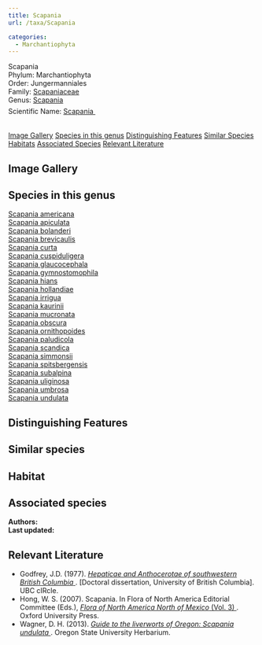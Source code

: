 ```yaml
---
title: Scapania
url: /taxa/Scapania

categories:
  - Marchantiophyta
---
```


<script defer src="../../js/micromodal.min.js"></script>
<link href="../../css/micromodal.css" rel="stylesheet">

<link href="https://unpkg.com/maplibre-gl@3.6.2/dist/maplibre-gl.css" rel="stylesheet" />
<script defer src="https://unpkg.com/maplibre-gl@3.6.2/dist/maplibre-gl.js"></script>
<script defer src="https://unpkg.com/papaparse@5.4.1/papaparse.min.js"></script>
<script defer src="../../js/records-map.js"></script>

<link href="../../css/style-taxon.css" rel="stylesheet">

<div class="container">
<div class="imerss-content hx-max-w-screen-xl">

<div class="info-panel">
 <div class="info-left">
  <div class="taxon-name">Scapania</div>
   <div class="taxon-rank rank-phylum"><span class="taxon-rank-label">Phylum: </span><span class="taxon-rank-value">Marchantiophyta</span></div>
   <div class="taxon-rank rank-order"><span class="taxon-rank-label">Order: </span><span class="taxon-rank-value">Jungermanniales</span></div>
   <div class="taxon-rank rank-family">
     <span class="taxon-rank-label">Family: </span>
     <span class="taxon-rank-value"><a href="/taxa/Scapaniaceae">Scapaniaceae</a></span>
   </div>
   <div class="taxon-rank rank-genus">
     <span class="taxon-rank-label">Genus: </span>
     <span class="taxon-rank-value"><a href="/taxa/Scapania">Scapania</a></span>
   </div>
  <div class="taxon-scientific"><span class="scientific-label">Scientific Name: </span>
<a href="https://www.gbif.org/species/2689215">
<span class="scientific-name">Scapania </span>
                <svg width="20" height="20">
                    <use href="#green-dot"/>
                </svg>
</a>
 </div>
</div>
 <div class="info-right">
<table>
</table>
 </div>
</div>

<div class="section-nav">
  <a href="#image-gallery">Image Gallery</a>
  <a href="#taxon-links">Species in this genus</a>
  <a href="#distinguishing-features">Distinguishing Features</a>
  <a href="#similar-species">Similar Species</a>
  <a href="#habitats">Habitats</a>
  <a href="#associated-species">Associated Species</a>
  <a href="#relevant-literature">Relevant Literature</a>
</div>


<h2 id="image-gallery">Image Gallery
</h2>

<div class="imerss-image-header">



</div>

<h2 id="taxon-links">Species in this genus</h2>
<div class="taxon-links">
<a href="/taxa/Scapania americana">Scapania americana</a><br/>
<a href="/taxa/Scapania apiculata">Scapania apiculata</a><br/>
<a href="/taxa/Scapania bolanderi">Scapania bolanderi</a><br/>
<a href="/taxa/Scapania brevicaulis">Scapania brevicaulis</a><br/>
<a href="/taxa/Scapania curta">Scapania curta</a><br/>
<a href="/taxa/Scapania cuspiduligera">Scapania cuspiduligera</a><br/>
<a href="/taxa/Scapania glaucocephala">Scapania glaucocephala</a><br/>
<a href="/taxa/Scapania gymnostomophila">Scapania gymnostomophila</a><br/>
<a href="/taxa/Scapania hians">Scapania hians</a><br/>
<a href="/taxa/Scapania hollandiae">Scapania hollandiae</a><br/>
<a href="/taxa/Scapania irrigua">Scapania irrigua</a><br/>
<a href="/taxa/Scapania kaurinii">Scapania kaurinii</a><br/>
<a href="/taxa/Scapania mucronata">Scapania mucronata</a><br/>
<a href="/taxa/Scapania obscura">Scapania obscura</a><br/>
<a href="/taxa/Scapania ornithopoides">Scapania ornithopoides</a><br/>
<a href="/taxa/Scapania paludicola">Scapania paludicola</a><br/>
<a href="/taxa/Scapania scandica">Scapania scandica</a><br/>
<a href="/taxa/Scapania simmonsii">Scapania simmonsii</a><br/>
<a href="/taxa/Scapania spitsbergensis">Scapania spitsbergensis</a><br/>
<a href="/taxa/Scapania subalpina">Scapania subalpina</a><br/>
<a href="/taxa/Scapania uliginosa">Scapania uliginosa</a><br/>
<a href="/taxa/Scapania umbrosa">Scapania umbrosa</a><br/>
<a href="/taxa/Scapania undulata">Scapania undulata</a><br/>
</div>

<h2 id="distinguishing-features">Distinguishing Features</h2>



<h2 id="similar-species">Similar species</h2>



<h2 id="habitat">Habitat</h2>



<h2 id="associated-species">Associated species</h2>




<div class="taxon-footer">
 <div class="taxon-authors"><b>Authors:</b> <span></span></div>
 <div class="taxon-update"><b>Last updated:</b> <span></span></div>
</div>

<h2 id="relevant-literature">Relevant Literature</h2>

<ul class="list-disc list-inside text-lg leading-relaxed">
<li class="mb-2">
    Godfrey, J.D. (1977). 
    <a href="https://open.library.ubc.ca/soa/cIRcle/collections/ubctheses/831/items/1.0094118" target="_blank" rel="noopener noreferrer" class="text-green-700 hover:underline">
        <em>Hepaticae and Anthocerotae of southwestern British Columbia</em>
    </a>. [Doctoral dissertation, University of British Columbia]. UBC cIRcle.
</li>
<li class="mb-2">
    Hong, W. S. (2007). Scapania. In Flora of North America Editorial Committee (Eds.), 
    <a href="https://www.mobot.org/plantscience/BFNA/V3/Scapania_R2.pdf" target="_blank" rel="noopener noreferrer" class="text-green-700 hover:underline">
        <em>Flora of North America North of Mexico</em> (Vol. 3)
    </a>. Oxford University Press.
</li>
<li class="mb-2">
    Wagner, D. H. (2013). 
    <a href="https://herbarium.science.oregonstate.edu/wagner/liverworts/scaund.htm" target="_blank" rel="noopener noreferrer" class="text-green-700 hover:underline">
        <em>Guide to the liverworts of Oregon: Scapania undulata</em>
    </a>. Oregon State University Herbarium.
</li>
</ul>
</div>
</div>

<script type="module">
  MicroModal.init();
</script>
